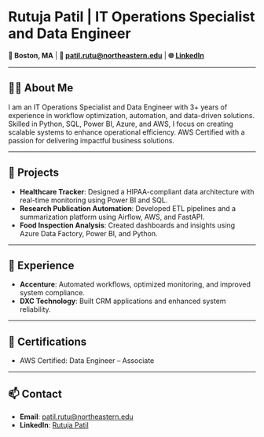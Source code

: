 # Rutuja Patil | IT Operations Specialist and Data Engineer  
**📍 Boston, MA** | **📧 [patil.rutu@northeastern.edu](mailto:patil.rutu@northeastern.edu)** | **🌐 [LinkedIn](https://www.linkedin.com/in/rutujapatil06)**  

---

## 👩‍💻 About Me  
I am an IT Operations Specialist and Data Engineer with 3+ years of experience in workflow optimization, automation, and data-driven solutions. Skilled in Python, SQL, Power BI, Azure, and AWS, I focus on creating scalable systems to enhance operational efficiency. AWS Certified with a passion for delivering impactful business solutions.

---

## 🚀 Projects  
- **Healthcare Tracker**: Designed a HIPAA-compliant data architecture with real-time monitoring using Power BI and SQL.  
- **Research Publication Automation**: Developed ETL pipelines and a summarization platform using Airflow, AWS, and FastAPI.  
- **Food Inspection Analysis**: Created dashboards and insights using Azure Data Factory, Power BI, and Python.  

---

## 💼 Experience  
- **Accenture**: Automated workflows, optimized monitoring, and improved system compliance.
- **DXC Technology**: Built CRM applications and enhanced system reliability.  

---

## 📜 Certifications  
- AWS Certified: Data Engineer – Associate  

---

## 📫 Contact  
- **Email**: [patil.rutu@northeastern.edu](mailto:patil.rutu@northeastern.edu)  
- **LinkedIn**: [Rutuja Patil](https://www.linkedin.com/in/rutujapatil06)  
